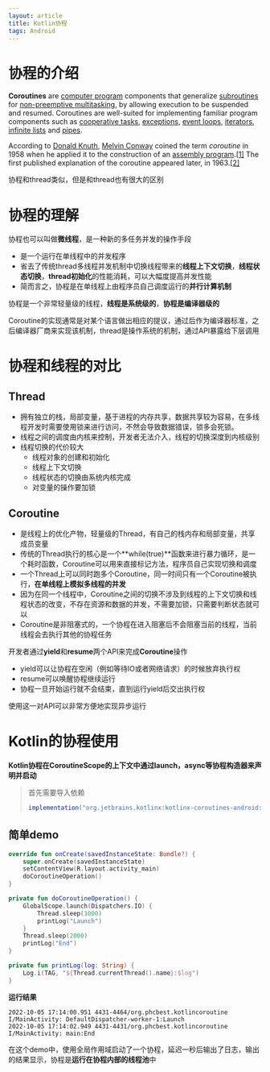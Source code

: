 ```yaml
---
layout: article
title: Kotlin协程
tags: Android
---
```


# 协程的介绍

**Coroutines** are [computer program](https://en.wikipedia.org/wiki/Computer_program) components that generalize [subroutines](https://en.wikipedia.org/wiki/Subroutine) for [non-preemptive multitasking](https://en.wikipedia.org/wiki/Non-preemptive_multitasking), by allowing execution to be suspended and resumed. Coroutines are well-suited for implementing familiar program components such as [cooperative tasks](https://en.wikipedia.org/wiki/Cooperative_multitasking), [exceptions](https://en.wikipedia.org/wiki/Exception_handling), [event loops](https://en.wikipedia.org/wiki/Event_loop), [iterators](https://en.wikipedia.org/wiki/Iterator), [infinite lists](https://en.wikipedia.org/wiki/Lazy_evaluation) and [pipes](https://en.wikipedia.org/wiki/Pipeline_(software)).

According to [Donald Knuth](https://en.wikipedia.org/wiki/Donald_Knuth), [Melvin Conway](https://en.wikipedia.org/wiki/Melvin_Conway) coined the term *coroutine* in 1958 when he applied it to the construction of an [assembly program](https://en.wikipedia.org/wiki/Assembly_language).[[1\]](https://en.wikipedia.org/wiki/Coroutine#cite_note-KnuthVol1_1_4_5-1) The first published explanation of the coroutine appeared later, in 1963.[[2\]](https://en.wikipedia.org/wiki/Coroutine#cite_note-Conway1963-2)

协程和thread类似，但是和thread也有很大的区别

# 协程的理解

协程也可以叫做**微线程**，是一种新的多任务并发的操作手段

- 是一个运行在单线程中的并发程序
- 省去了传统thread多线程并发机制中切换线程带来的**线程上下文切换**，**线程状态切换**，**thread初始化**的性能消耗，可以大幅度提高并发性能
- 简而言之，协程是在单线程上由程序员自己调度运行的**并行计算机制**

协程是一个非常轻量级的线程，**线程是系统级的**，**协程是编译器级的**

Coroutine的实现通常是对某个语言做出相应的提议，通过后作为编译器标准，之后编译器厂商来实现该机制，thread是操作系统的机制，通过API暴露给下层调用

# 协程和线程的对比

## Thread

- 拥有独立的栈，局部变量，基于进程的内存共享，数据共享较为容易，在多线程开发时需要使用锁来进行访问，不然会导致数据错误，锁多会死锁。
- 线程之间的调度由内核来控制，开发者无法介入，线程的切换深度到内核级别
- 线程切换的代价较大
  - 线程对象的创建和初始化
  - 线程上下文切换
  - 线程状态的切换由系统内核完成
  - 对变量的操作要加锁

## Coroutine

- 是线程上的优化产物，轻量级的Thread，有自己的栈内存和局部变量，共享成员变量
- 传统的Thread执行的核心是一个**while(true)**函数来进行暴力循环，是一个耗时函数，Coroutine可以用来直接标记方法，程序员自己实现切换和调度
- 一个Thread上可以同时跑多个Coroutine，同一时间只有一个Coroutine被执行，**在单线程上模拟多线程的并发**
- 因为在同一个线程中，Coroutine之间的切换不涉及到线程的上下文切换和线程状态的改变，不存在资源和数据的并发，不需要加锁，只需要判断状态就可以
- Coroutine是非阻塞式的，一个协程在进入阻塞后不会阻塞当前的线程，当前线程会去执行其他的协程任务

开发者通过**yield**和**resume**两个API来完成**Coroutine**操作

- yield可以让协程在空闲（例如等待IO或者网络请求）的时候放弃执行权
- resume可以唤醒协程继续运行
- 协程一旦开始运行就不会结束，直到运行yield后交出执行权

使用这一对API可以非常方便地实现异步运行

# Kotlin的协程使用

**Kotlin协程在CoroutineScope的上下文中通过launch，async等协程构造器来声明并启动**

> 首先需要导入依赖
>
> ```groovy
> implementation("org.jetbrains.kotlinx:kotlinx-coroutines-android:1.3.9")
> ```

## 简单demo

```kotlin
override fun onCreate(savedInstanceState: Bundle?) {
    super.onCreate(savedInstanceState)
    setContentView(R.layout.activity_main)
    doCoroutineOperation()
}

private fun doCoroutineOperation() {
    GlobalScope.launch(Dispatchers.IO) {
        Thread.sleep(1000)
        printLog("Launch")
    }
    Thread.sleep(2000)
    printLog("End")
}

private fun printLog(log: String) {
    Log.i(TAG, "${Thread.currentThread().name}:$log")
}
```

**运行结果**

```
2022-10-05 17:14:00.951 4431-4464/org.phcbest.kotlincoroutine I/MainActivity: DefaultDispatcher-worker-1:Launch
2022-10-05 17:14:02.949 4431-4431/org.phcbest.kotlincoroutine I/MainActivity: main:End
```

在这个demo中，使用全局作用域启动了一个协程，延迟一秒后输出了日志，输出的结果显示，协程是**运行在协程内部的线程池**中
